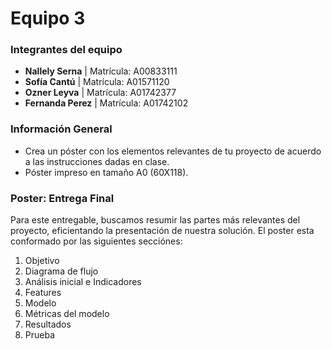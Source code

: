 # **Equipo 3**

### **Integrantes del equipo**
- **Nallely Serna** | Matrícula: A00833111
- **Sofía Cantú** | Matrícula: A01571120
- **Ozner Leyva** | Matrícula: A01742377
- **Fernanda Perez** | Matrícula: A01742102

### **Información General**
- Crea un póster con los elementos relevantes de tu proyecto de acuerdo a las instrucciones dadas en clase.
- Póster impreso en tamaño A0 (60X118).

### **Poster: Entrega Final**

Para este entregable, buscamos resumir las partes más relevantes del proyecto, eficientando la presentación de nuestra solución. El poster esta conformado por las siguientes secciónes:
1. Objetivo
2. Diagrama de flujo
3. Análisis inicial e Indicadores
5. Features
6. Modelo
7. Métricas del modelo
8. Resultados
9. Prueba
